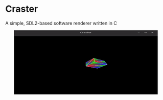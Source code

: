 # Craster

A simple, SDL2-based software renderer written in C

<p align="center">
  <img src="resources/craster.gif" width="450vw" height="200vw"/>
</p>